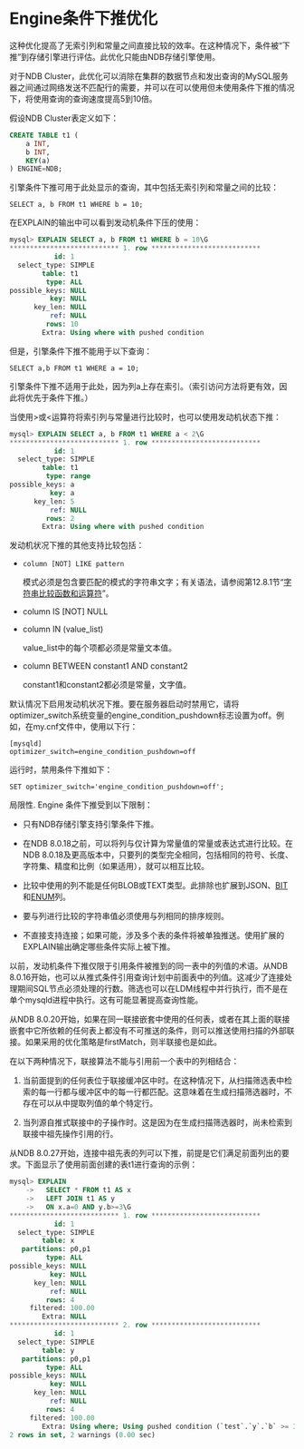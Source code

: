 # Engine条件下推优化

这种优化提高了无索引列和常量之间直接比较的效率。在这种情况下，条件被“下推”到存储引擎进行评估。此优化只能由NDB存储引擎使用。

对于NDB Cluster，此优化可以消除在集群的数据节点和发出查询的MySQL服务器之间通过网络发送不匹配行的需要，并可以在可以使用但未使用条件下推的情况下，将使用查询的查询速度提高5到10倍。

假设NDB Cluster表定义如下：

```sql
CREATE TABLE t1 (
    a INT,
    b INT,
    KEY(a)
) ENGINE=NDB;
```

引擎条件下推可用于此处显示的查询，其中包括无索引列和常量之间的比较：

`SELECT a, b FROM t1 WHERE b = 10;`

在EXPLAIN的输出中可以看到发动机条件下压的使用：

```sql
mysql> EXPLAIN SELECT a, b FROM t1 WHERE b = 10\G
*************************** 1. row ***************************
           id: 1
  select_type: SIMPLE
        table: t1
         type: ALL
possible_keys: NULL
          key: NULL
      key_len: NULL
          ref: NULL
         rows: 10
        Extra: Using where with pushed condition
```

但是，引擎条件下推不能用于以下查询：

`SELECT a,b FROM t1 WHERE a = 10;`

引擎条件下推不适用于此处，因为列a上存在索引。（索引访问方法将更有效，因此将优先于条件下推。）

当使用>或<运算符将索引列与常量进行比较时，也可以使用发动机状态下推：

```sql
mysql> EXPLAIN SELECT a, b FROM t1 WHERE a < 2\G
*************************** 1. row ***************************
           id: 1
  select_type: SIMPLE
        table: t1
         type: range
possible_keys: a
          key: a
      key_len: 5
          ref: NULL
         rows: 2
        Extra: Using where with pushed condition
```

发动机状况下推的其他支持比较包括：

- `column [NOT] LIKE pattern`

  模式必须是包含要匹配的模式的字符串文字；有关语法，请参阅第12.8.1节“[字符串比较函数和运算符](https://dev.mysql.com/doc/refman/8.0/en/string-comparison-functions.html)”。

- column IS [NOT] NULL

- column IN (value_list)

  value_list中的每个项都必须是常量文本值。

- column BETWEEN constant1 AND constant2

  constant1和constant2都必须是常量，文字值。

默认情况下启用发动机状况下推。要在服务器启动时禁用它，请将optimizer_switch系统变量的engine_condition_pushdown标志设置为off。例如，在my.cnf文件中，使用以下行：

```config
[mysqld]
optimizer_switch=engine_condition_pushdown=off
```

运行时，禁用条件下推如下：

`SET optimizer_switch='engine_condition_pushdown=off';`

局限性. Engine 条件下推受到以下限制：

- 只有NDB存储引擎支持引擎条件下推。

- 在NDB 8.0.18之前，可以将列与仅计算为常量值的常量或表达式进行比较。在NDB 8.0.18及更高版本中，只要列的类型完全相同，包括相同的符号、长度、字符集、精度和比例（如果适用），就可以相互比较。

- 比较中使用的列不能是任何BLOB或TEXT类型。此排除也扩展到JSON、[BIT](https://dev.mysql.com/doc/refman/8.0/en/bit-type.html)和[ENUM](https://dev.mysql.com/doc/refman/8.0/en/enum.html)列。

- 要与列进行比较的字符串值必须使用与列相同的排序规则。

- 不直接支持连接；如果可能，涉及多个表的条件将被单独推送。使用扩展的EXPLAIN输出确定哪些条件实际上被下推。

以前，发动机条件下推仅限于引用条件被推到的同一表中的列值的术语。从NDB 8.0.16开始，也可以从推式条件引用查询计划中前面表中的列值。这减少了连接处理期间SQL节点必须处理的行数。筛选也可以在LDM线程中并行执行，而不是在单个mysqld进程中执行。这有可能显著提高查询性能。

从NDB 8.0.20开始，如果在同一联接嵌套中使用的任何表，或者在其上面的联接嵌套中它所依赖的任何表上都没有不可推送的条件，则可以推送使用扫描的外部联接。如果采用的优化策略是firstMatch，则半联接也是如此。

在以下两种情况下，联接算法不能与引用前一个表中的列相结合：

1. 当前面提到的任何表位于联接缓冲区中时。在这种情况下，从扫描筛选表中检索的每一行都与缓冲区中的每一行都匹配。这意味着在生成扫描筛选器时，不存在可以从中提取列值的单个特定行。

2. 当列源自推式联接中的子操作时。这是因为在生成扫描筛选器时，尚未检索到联接中祖先操作引用的行。

从NDB 8.0.27开始，连接中祖先表的列可以下推，前提是它们满足前面列出的要求。下面显示了使用前面创建的表t1进行查询的示例：

```sql
mysql> EXPLAIN 
    ->   SELECT * FROM t1 AS x 
    ->   LEFT JOIN t1 AS y 
    ->   ON x.a=0 AND y.b>=3\G
*************************** 1. row ***************************
           id: 1
  select_type: SIMPLE
        table: x
   partitions: p0,p1
         type: ALL
possible_keys: NULL
          key: NULL
      key_len: NULL
          ref: NULL
         rows: 4
     filtered: 100.00
        Extra: NULL
*************************** 2. row ***************************
           id: 1
  select_type: SIMPLE
        table: y
   partitions: p0,p1
         type: ALL
possible_keys: NULL
          key: NULL
      key_len: NULL
          ref: NULL
         rows: 4
     filtered: 100.00
        Extra: Using where; Using pushed condition (`test`.`y`.`b` >= 3); Using join buffer (hash join)
2 rows in set, 2 warnings (0.00 sec)
```
